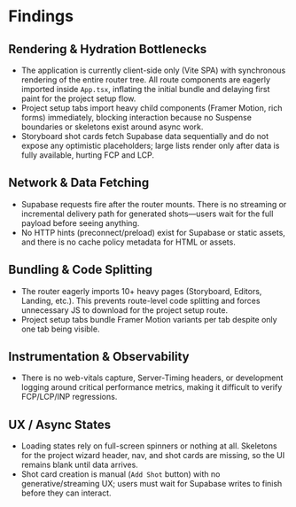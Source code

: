 # Findings

## Rendering & Hydration Bottlenecks
- The application is currently client-side only (Vite SPA) with synchronous rendering of the entire router tree. All route components are eagerly imported inside `App.tsx`, inflating the initial bundle and delaying first paint for the project setup flow.
- Project setup tabs import heavy child components (Framer Motion, rich forms) immediately, blocking interaction because no Suspense boundaries or skeletons exist around async work.
- Storyboard shot cards fetch Supabase data sequentially and do not expose any optimistic placeholders; large lists render only after data is fully available, hurting FCP and LCP.

## Network & Data Fetching
- Supabase requests fire after the router mounts. There is no streaming or incremental delivery path for generated shots—users wait for the full payload before seeing anything.
- No HTTP hints (preconnect/preload) exist for Supabase or static assets, and there is no cache policy metadata for HTML or assets.

## Bundling & Code Splitting
- The router eagerly imports 10+ heavy pages (Storyboard, Editors, Landing, etc.). This prevents route-level code splitting and forces unnecessary JS to download for the project setup route.
- Project setup tabs bundle Framer Motion variants per tab despite only one tab being visible.

## Instrumentation & Observability
- There is no web-vitals capture, Server-Timing headers, or development logging around critical performance metrics, making it difficult to verify FCP/LCP/INP regressions.

## UX / Async States
- Loading states rely on full-screen spinners or nothing at all. Skeletons for the project wizard header, nav, and shot cards are missing, so the UI remains blank until data arrives.
- Shot card creation is manual (`Add Shot` button) with no generative/streaming UX; users must wait for Supabase writes to finish before they can interact.
